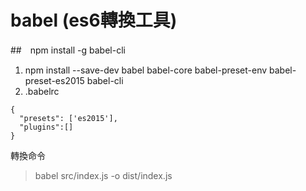 # babel (es6轉換工具)

##　npm install -g babel-cli


1. npm install --save-dev babel babel-core babel-preset-env babel-preset-es2015 babel-cli
2. .babelrc
```
{
  "presets": ['es2015'],
  "plugins":[]
}
```

轉換命令
> babel src/index.js -o dist/index.js